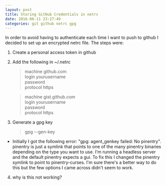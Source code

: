 ```yaml
---
layout: post
title: Storing GitHub Credentials in netrc
date: 2016-06-11 23:27:49
categories: git github netrc gpg
---
```


In order to avoid having to authenticate each time I want to push to github I decided to set up an encrypted netrc file. The steps were:

1. Create a personal access token in github
2. Add the following in ~/.netrc

    > machine github.com<br>
    > login yourusername<br>
    > password <token><br>
    > protocol https<br>

    > machine gist.github.com<br>
    > login yourusername<br>
    > password <token><br>
    > protocol https<br>

3. Generate a gpg key

    > gpg --gen-key

  * Initially I got the following error: "gpg: agent_genkey failed: No pinentry". pinentry is just a symlink that points to one of the many pinentry binaries depending on the type you want to use. I'm running a headless server and the default pinentry expects a gui. To fix this I changed the pinentry symlink to point to pinentry-curses. I'm sure there's a better way to do this but the few options I came across didn't seem to work.
4. why is this not working?
